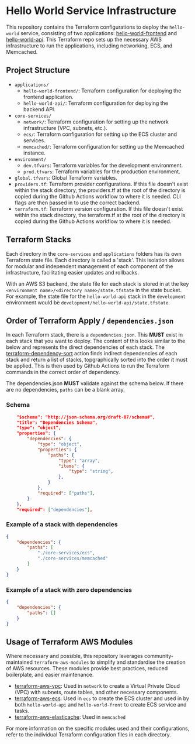 # Hello World Service Infrastructure

This repository contains the Terraform configurations to deploy the `hello-world` service, consisting of two applications: [hello-world-frontend](https://github.com/ntsedemoorg/hello-world-front) and [hello-world-api](https://github.com/ntsedemoorg/hello-world-api). This Terraform repo sets up the necessary AWS infrastructure to run the applications, including networking, ECS, and Memcached.

## Project Structure

- `applications/`
  - `hello-world-frontend/`: Terraform configuration for deploying the frontend application.
  - `hello-world-api/`: Terraform configuration for deploying the backend API.
- `core-services/`
  - `network/`: Terraform configuration for setting up the network infrastructure (VPC, subnets, etc.).
  - `ecs/`: Terraform configuration for setting up the ECS cluster and services.
  - `memcached/`: Terraform configuration for setting up the Memcached instance.
- `environment/`
  - `dev.tfvars`: Terraform variables for the development environment.
  - `prod.tfvars`: Terraform variables for the production environment.
- `global.tfvars`: Global Terraform variables.
- `providers.tf`: Terraform provider configurations. If this file doesn't exist within the stack directory, the providers.tf at the root of the directory is copied during the Github Actions workflow to where it is needed. CLI flags are then passed in to use the correct backend.
- `terraform.tf`: Terraform version configuration. If this file doesn't exist within the stack directory, the terraform.tf at the root of the directory is copied during the Github Actions workflow to where it is needed.

## Terraform Stacks

Each directory in the `core-services` and `applications` folders has its own Terraform state file. Each directory is called a 'stack'. This isolation allows for modular and independent management of each component of the infrastructure, facilitating easier updates and rollbacks.

With an AWS S3 backend, the state file for each stack is stored in at the key `<environment name>/<directory name>/state.tfstate` in the state bucket. For example, the state file for the `hello-world-api` stack in the `development` environment would be `development/hello-world-api/state.tfstate`.

## Order of Terraform Apply / `dependencies.json`

In each Terraform stack, there is a `dependencies.json`. This **MUST** exist in each stack that you want to deploy. The content of this looks similar to the below and represents the direct dependencies of each stack. The [terraform-dependency-sort](https://github.com/UKHSA-Internal/devops-github-actions/tree/main/.github/actions/terraform-dependency-sort) action finds indirect dependencies of each stack and return a list of stacks, topgraphically sorted into the order it must be applied. This is then used by Github Actions to run the Terraform commands in the correct order of dependency.

The dependencies.json **MUST** validate against the schema below. If there are no dependencies, `paths` can be a blank array.

### Schema

```json
    "$schema": "http://json-schema.org/draft-07/schema#",
    "title": "Dependencies Schema",
    "type": "object",
    "properties": {
        "dependencies": {
            "type": "object",
            "properties": {
                "paths": {
                    "type": "array",
                    "items": {
                        "type": "string",
                    },
                }
            },
            "required": ["paths"],
        }
    },
    "required": ["dependencies"],
```

### Example of a stack with dependencies

```json
{
    "dependencies": {
        "paths": [
            "./core-services/ecs",
            "./core-services/memcached"
        ]
    }
}
```

### Example of a stack with zero dependencies

```json
{
    "dependencies": {
        "paths": []
    }
}
```

## Usage of Terraform AWS Modules

Where necessary and possible, this repository leverages community-maintained `terraform-aws-modules` to simplify and standardise the creation of AWS resources. These modules provide best practices, reduced boilerplate, and easier maintenance.

- [terraform-aws-vpc](https://github.com/terraform-aws-modules/terraform-aws-vpc): Used in `network` to create a Virtual Private Cloud (VPC) with subnets, route tables, and other necessary components.
- [terraform-aws-ecs](https://github.com/terraform-aws-modules/terraform-aws-ecs): Used in `ecs` to create the ECS cluster and used in by both `hello-world-api` and `hello-world-front` to create ECS service and tasks.
- [terraform-aws-elasticache](https://github.com/terraform-aws-modules/terraform-aws-elasticache): Used in `memcached`

For more information on the specific modules used and their configurations, refer to the individual Terraform configuration files in each directory.
